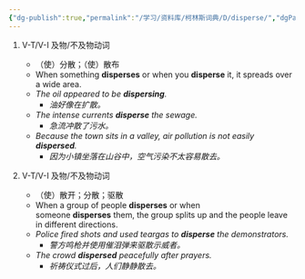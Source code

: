 ```yaml
---
{"dg-publish":true,"permalink":"/学习/资料库/柯林斯词典/D/disperse/","dgPassFrontmatter":true}
---
```


1. V-T/V-I 及物/不及物动词
	- （使）分散；（使）散布
	- When something **disperses** or when you **disperse** it, it spreads over a wide area.
	- *The oil appeared to be **dispersing**.*
		- *油好像在扩散。*
	- *The intense currents **disperse** the sewage.*
		- *急流冲散了污水。*
	- *Because the town sits in a valley, air pollution is not easily **dispersed**.*
		- *因为小镇坐落在山谷中，空气污染不太容易散去。*

2. V-T/V-I 及物/不及物动词
	- （使）散开；分散；驱散
	- When a group of people **disperses** or when someone **disperses** them, the group splits up and the people leave in different directions.
	- *Police fired shots and used teargas to **disperse** the demonstrators.*
		- *警方鸣枪并使用催泪弹来驱散示威者。*
	- *The crowd **dispersed** peacefully after prayers.*
		- *祈祷仪式过后，人们静静散去。*